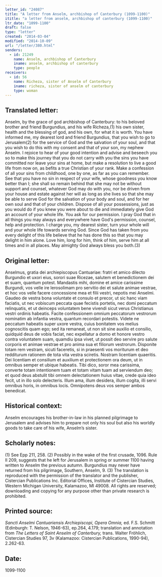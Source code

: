 ```yaml
---
letter_id: "24087"
title: "A letter from Anselm, archbishop of Canterbury (1099-1100)"
ititle: "a letter from anselm, archbishop of canterbury (1099-1100)"
ltr_date: "1099-1100"
draft: false
type: "letter"
created: "2014-03-04"
modified: "2014-10-09"
url: "/letter/380.html"
senders:
  - id: 21249
    name: Anselm, archbishop of Canterbury
    iname: anselm, archbishop of canterbury
    type: people
receivers:
  - id: 56
    name: Richeza, sister of Anselm of Canterbury
    iname: richeza, sister of anselm of canterbury
    type: woman
---
```

<h2> Translated letter:</h2>Anselm, by the grace of god archbishop of Canterbury: to his beloved brother and friend Burgundius, and his wife Richeza,(1) his own sister, health and the blessing of god, and his own, for what it is worth.
You have informed me, my dearest lord and friend Burgundius, that you wish to go to Jerusalem(2) for the service of God and the salvation of your soul, and that you wish to do this with my consent and that of your son, my nephew Anselm. I rejoice to hear of your good intention and advise and beseech you so to make this journey that you do not carry with you the sins you have committed nor leave your sins at home, but make a resolution to live a good life from now on, as befits a true Christian of your rank. Make a confession of all your sins from childhood, one by one, as far as you can remember. See that you have no sin in respect of your wife, whose goodness you know better than I; she shall so remain behind that she may not be without support and counsel, whatever God may do with you, nor be driven from your house and estate against her will as long as she lives so that she may be able to serve God for the salvation of your body and soul, and for her own soul and that of your children. Dispose of all your possessions, just as you would do if you knew you were about to die and immediately give God an account of your whole life. You ask for our permission. I pray God that in all things you may always and everywhere have God's permission, counsel, help and protection.
I charge you, my dearest sister, turn your whole will and your whole life towards serving God. Since God has taken from you every delight of this life believe that he has done this so that you may delight in him alone. Love him, long for him, think of him, serve him at all times and in all places.
May almighty God always bless you both.(3)
<h2 class="mt-4"> Original letter:</h2>Anselmus, gratia dei archiepiscopus Cantuariae: fratri et amico dilecto Burgundio et uxori eius, sorori suae Ricezae, salutem et benedictionem dei et suam, quantum potest.
Mandastis mihi, domine et amice carissime Burgundi, vos velle ire Ierosolimam pro servitio dei et salute animae vestrae, et hoc vos velle facere concessione mea et filii vestri, nepotis mei Anselmi. Gaudeo de vestra bona voluntate et consulo et precor, ut sic hanc viam faciatis, ut nec vobiscum peccata quae fecistis portetis, nec domi peccatum relinquatis, et ut deinceps voluntatem bene vivendi sicut verus Christianus vestri ordinis habeatis. Facite confessionem omnium peccatorum vestrorum nominatim ab infantia vestra, quantum recordari potestis. Videte ne peccatum habeatis super uxore vestra, cuius bonitatem vos melius cognoscitis quam ego; sed ita remaneat, ut non sit sine auxilio et consilio, quidquid deus de vobis faciat, nec expellatur a domo et honore vestro contra voluntatem suam, quamdiu ipsa vivet, ut possit deo servire pro salute corporis et animae vestrae et pro anima sua et filiorum vestrorum. Disponite totam rem vestram, sicuti faceretis, si in praesenti vos moriturum et deo redditurum rationem de tota vita vestra sciretis. Nostram licentiam quaeritis. Dei licentiam et consilium et auxilium et protectionem ora deum, ut in omnibus semper et ubique habeatis.
Tibi dico, soror mea carissima, converte totam intentionem tuam et totam vitam tuam ad serviendum deo; et quod deus abstulit tibi omnem delectationem huius vitae, crede quia ideo fecit, ut in illo solo delecteris. Illum ama, illum desidera, illum cogita, illi servi omnibus horis, in omnibus locis.
Omnipotens deus vos semper ambos benedicat.
<h2 class="mt-4"> Historical context:</h2>Anselm encourages his brother-in-law in his planned pilgrimage to Jerusalem and advises him to prepare not only his soul but also his worldly goods to take care of his wife, Anselm’s sister.
<h2 class="mt-4"> Scholarly notes:</h2>(1) See Epp 211, 258.
(2) Possibly in the wake of the first crusade, 1096. Rule II 209, suggests that he left for Jerusalem in spring or summer 1100 having written to Anselm the previous autumn. Burgundius may never have returned from his pilgrimage, Southern, Anselm, 9.
(3) The translation is reproduced with the permission of the translator and the publisher, Cistercian Publications Inc. Editorial Offices, Institute of Cistercian Studies, Western Michigan University, Kalamazoo, MI 49008.  All rights are reserved; downloading and copying for any purpose other than private research is prohibited.
<h2 class="mt-4"> Printed source:</h2><p><em>Sancti Anselmi Cantuariensis Archiepiscopi, Opera Omnia,</em> ed. F.S. Schmitt (Edinburgh: T. Nelson, 1946-63), ep.264, 4.179; translation and annotation from <em>The Letters of Saint Anselm of Canterbury,</em> trans. Walter Fröhlich, Cistercian Studies 97, 3v (Kalamazoo: Cistercian Publications, 1990-94), 2.262-63.</p><h2 class="mt-4"> Date:</h2>1099-1100